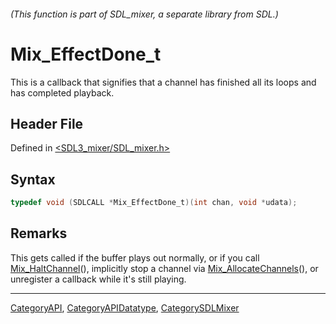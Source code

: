 ###### (This function is part of SDL_mixer, a separate library from SDL.)
# Mix_EffectDone_t

This is a callback that signifies that a channel has finished all its loops and has completed playback.

## Header File

Defined in [<SDL3_mixer/SDL_mixer.h>](https://github.com/libsdl-org/SDL_mixer/blob/main/include/SDL3_mixer/SDL_mixer.h)

## Syntax

```c
typedef void (SDLCALL *Mix_EffectDone_t)(int chan, void *udata);
```

## Remarks

This gets called if the buffer plays out normally, or if you call
[Mix_HaltChannel](Mix_HaltChannel)(), implicitly stop a channel via
[Mix_AllocateChannels](Mix_AllocateChannels)(), or unregister a callback
while it's still playing.

----
[CategoryAPI](CategoryAPI), [CategoryAPIDatatype](CategoryAPIDatatype), [CategorySDLMixer](CategorySDLMixer)

